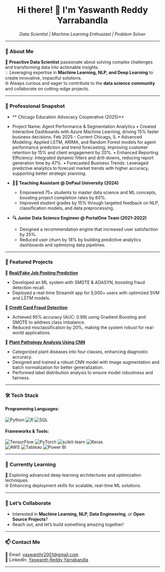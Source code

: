 <h1 align="center">Hi there! 👋 I'm Yaswanth Reddy Yarrabandla</h1>
<p align="center">
  <em>Data Scientist | Machine Learning Enthusiast | Problem Solver</em>
</p>

---

### 🌟 About Me  
🎯 **Proactive Data Scientist** passionate about solving complex challenges and transforming data into actionable insights.  
💡 Leveraging expertise in **Machine Learning, NLP, and Deep Learning** to create innovative, impactful solutions.  
🌐 Always curious and eager to contribute to the **data science community** and collaborate on cutting-edge projects.  

---

### 💼 Professional Snapshot
- ** Chicago Education Advocacy Cooperative (2025)**
- Project Name: Agent Performance & Segmentation Analytics 
• Created Interactive Dashboards with Azure Machine Learning, driving 15% faster business decisions. 
Feb 2025 - Current 
Chicago, IL 
• Advanced Modeling: Applied LSTM, ARIMA, and Random Forest models for agent performance prediction and trend forecasting, 
improving customer retention by 15% and client engagement by 20%. 
• Enhanced Reporting Efficiency: Integrated dynamic filters and drill-downs, reducing report generation time by 47%. 
• Forecasted Business Trends: Leveraged predictive analytics to forecast market trends with higher accuracy, supporting better 
strategic planning.
- **👨‍🏫 Teaching Assistant @ DePaul University (2024)**  
   - Empowered 75+ students to master data science and ML concepts, boosting project completion rates by 60%.  
   - Improved student grades by 15% through targeted feedback on NLP, classification models, and data preprocessing.  

- **🔍 Junior Data Science Engineer @ PortalOne Team (2021-2022)**  
   - Designed a recommendation engine that increased user satisfaction by 25%.  
   - Reduced user churn by 18% by building predictive analytics dashboards and optimizing data pipelines.

---

### 🚀 Featured Projects  
📌 **[Real/Fake Job Posting Prediction](#)**  
- Developed an ML system with SMOTE & ADASYN, boosting fraud detection recall.  
- Deployed a real-time Streamlit app for 5,000+ users with optimized SVM and LSTM models.  

📌 **[Credit Card Fraud Detection](#)**  
- Achieved 95% accuracy (AUC: 0.99) using Gradient Boosting and SMOTE to address class imbalance.  
- Reduced misclassification by 20%, making the system robust for real-world applications.  

📌 **[Plant Pathology Analysis Using CNN ](#)**  
- Categorized plant diseases into four classes, enhancing diagnostic accuracy.
-	Designed and trained a robust CNN model with image augmentation and batch normalization for better generalization.
-	Performed label distribution analysis to ensure model robustness and fairness.


---

### 🛠️ Tech Stack  
#### **Programming Languages:**  
![Python](https://img.shields.io/badge/Python-3776AB?style=for-the-badge&logo=python&logoColor=white) 
![R](https://img.shields.io/badge/R-276DC3?style=for-the-badge&logo=r&logoColor=white) 
![SQL](https://img.shields.io/badge/SQL-4479A1?style=for-the-badge&logo=postgresql&logoColor=white)

#### **Frameworks & Tools:**  
![TensorFlow](https://img.shields.io/badge/TensorFlow-FF6F00?style=for-the-badge&logo=tensorflow&logoColor=white) 
![PyTorch](https://img.shields.io/badge/PyTorch-EE4C2C?style=for-the-badge&logo=pytorch&logoColor=white) 
![scikit-learn](https://img.shields.io/badge/scikit--learn-F7931E?style=for-the-badge&logo=scikitlearn&logoColor=white) 
![Keras](https://img.shields.io/badge/Keras-D00000?style=for-the-badge&logo=keras&logoColor=white)  
![AWS](https://img.shields.io/badge/AWS-232F3E?style=for-the-badge&logo=amazonaws&logoColor=white) 
![Tableau](https://img.shields.io/badge/Tableau-E97627?style=for-the-badge&logo=tableau&logoColor=white) 
![Power BI](https://img.shields.io/badge/Power%20BI-F2C811?style=for-the-badge&logo=powerbi&logoColor=black)  

---

### 🌱 Currently Learning  
📖 Exploring advanced deep learning architectures and optimization techniques.  
🌐 Enhancing deployment skills for scalable, real-time ML solutions.  

---

### 🤝 Let’s Collaborate  
- Interested in **Machine Learning, NLP, Data Engineering**, or **Open Source Projects**?  
- Reach out, and let’s build something amazing together!  

---

### 📫 Contact Me  
📧 Email: [yaswanthr2001@gmail.com](mailto:yaswanthr2001@gmail.com)  
🔗 LinkedIn: [Yaswanth Reddy Yarrabandla](#)  

---
